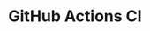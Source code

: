 # GitHub Actions CI
































































































































































































































































































































































































































































































































































































































































































































































































































































































































































































































































































































































































































































































































































































































































































































































































































































































































































































































































































































































































































































































































































































































































































































































































































































































































































































































































































































































































































































































































































































































































































































































































